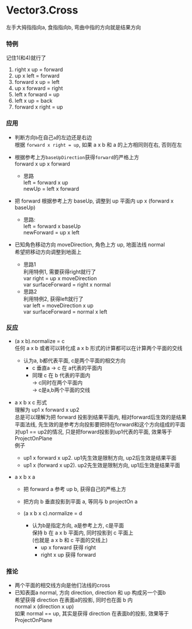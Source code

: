 ﻿Vector3.Cross
==
左手大拇指指向a, 食指指向b, 弯曲中指的方向就是结果方向

### 特例  
记住1(和4)就行了  
1. right x up = forward  
2. up x left = forward  
3. forward x up = left  
4. up x forward = right  
5. left x forward = up  
6. left x up = back  
7. forward x right = up

### 应用
+ 判断方向`b`在自己`a`的左边还是右边  
  根据 `forward x right = up`, 如果 a x b 和 a 的上方相同则在右, 否则在左  


+ 根据参考上方`baseUpDirection`获得`forward`的严格上方  
  forward x up x forward  
  + 思路  
  left = forward x up  
  newUp = left x forward  
  

+ 把 forward 根据参考上方 baseUp, 调整到 up 平面内
  up x (forward x baseUp)  
  + 思路:  
  left = forward x baseUp  
  newForward = up x left


+ 已知角色移动方向 moveDirection, 角色上方 up, 地面法线 normal    
希望把移动方向调整到地面上  
  + 思路1  
  利用特例1, 需要获得right就行了  
  var right = up x moveDirection  
  var surfaceForward = right x normal
  + 思路2  
  利用特例2, 获得left就行了  
  var left = moveDirection x up  
  var surfaceForward = normal x left  
    
### 反应  
  + (a x b).normalize = c  
    任何 a x b 或者可以转化成 a x b 形式的计算都可以在计算两个平面的交线  
    + 认为a, b都代表平面, c是两个平面的相交方向  
      + c 垂直a -> c 在 a代表的平面内  
      + 同理 c 在 b 代表的平面内  
        -> c同时在两个平面内  
        -> c是a,b两个平面的交线  
    
    
  + a x b x c 形式  
    理解为 up1 x forward x up2  
    总是可以理解为把 forward 投影到结果平面内, 相对forward后生效的是结果平面法线, 先生效的是参考方向投影要把持在forward和这个方向组成的平面  
    对up1 == up2的情况, 只是把forward投影到up1代表的平面, 效果等于 ProjectOnPlane  
    例子
    + up1 x forward x up2. up1先生效是限制方向, up2后生效是结果平面  
    + up1 x (forward x up2). up2先生效是限制方向, up1后生效是结果平面  
    
+ a x b x a
    + 把 forward a 参考 up b, 获得自己的严格上方  
    + 把方向 b 垂直投影到平面 a, 等同与 b projectOn a
    

  + (a x b x c).normalize = d
    + 认为b是指定方向, a是参考上方, c是平面  
      保持 b 在 a x b 平面内, 同时投影到 c 平面上  
      (也就是 a x b 和 c 平面的交线上)  
      + up x forward 获得 right  
      + right x up 获得 forward
      
      

### 推论  
+ 两个平面的相交线方向是他们法线的cross  
+ 已知表面a normal, 方向 direction, direction 和 up 构成另一个面b  
  希望获得 direction 在表面a的投影, 同时也在面 b 内  
  normal x (direction x up)  
  如果 normal == up, 其实是获得 direction 在表面b的投影, 效果等于 ProjectOnPlane








